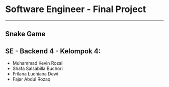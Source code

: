 <h1>Software Engineer - Final Project</h2>
<hr>
<h2>Snake Game</h2>
<h2>SE - Backend 4 - Kelompok 4: </h2>
<ul> 
    <li>Muhammad Kevin Rozal </li>
    <li>Shafa Salsabilla Buchori </li>
    <li>Frilana Luchiana Dewi </li>
    <li>Fajar Abdul Rozaq </li>
</ul>
